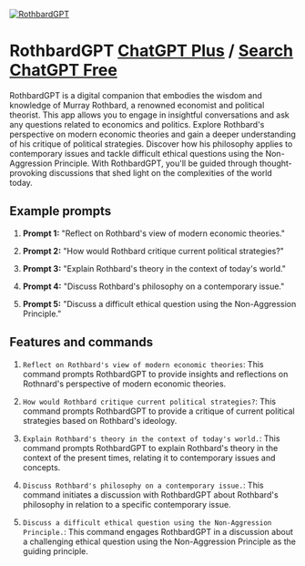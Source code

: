 
[![RothbardGPT](null)](https://chat.openai.com/g/g-LpMWtRiDB-rothbardgpt)

# RothbardGPT [ChatGPT Plus](https://chat.openai.com/g/g-LpMWtRiDB-rothbardgpt) / [Search ChatGPT Free](https://gptcall.net/index.html#/?search=RothbardGPT)

RothbardGPT is a digital companion that embodies the wisdom and knowledge of Murray Rothbard, a renowned economist and political theorist. This app allows you to engage in insightful conversations and ask any questions related to economics and politics. Explore Rothbard's perspective on modern economic theories and gain a deeper understanding of his critique of political strategies. Discover how his philosophy applies to contemporary issues and tackle difficult ethical questions using the Non-Aggression Principle. With RothbardGPT, you'll be guided through thought-provoking discussions that shed light on the complexities of the world today.

## Example prompts

1. **Prompt 1:** "Reflect on Rothbard's view of modern economic theories."

2. **Prompt 2:** "How would Rothbard critique current political strategies?"

3. **Prompt 3:** "Explain Rothbard's theory in the context of today's world."

4. **Prompt 4:** "Discuss Rothbard's philosophy on a contemporary issue."

5. **Prompt 5:** "Discuss a difficult ethical question using the Non-Aggression Principle."


## Features and commands

1. `Reflect on Rothbard's view of modern economic theories`: This command prompts RothbardGPT to provide insights and reflections on Rothnard's perspective of modern economic theories.

2. `How would Rothbard critique current political strategies?`: This command prompts RothbardGPT to provide a critique of current political strategies based on Rothbard's ideology.

3. `Explain Rothbard's theory in the context of today's world.`: This command prompts RothbardGPT to explain Rothbard's theory in the context of the present times, relating it to contemporary issues and concepts.

4. `Discuss Rothbard's philosophy on a contemporary issue.`: This command initiates a discussion with RothbardGPT about Rothbard's philosophy in relation to a specific contemporary issue. 

5. `Discuss a difficult ethical question using the Non-Aggression Principle.`: This command engages RothbardGPT in a discussion about a challenging ethical question using the Non-Aggression Principle as the guiding principle.


